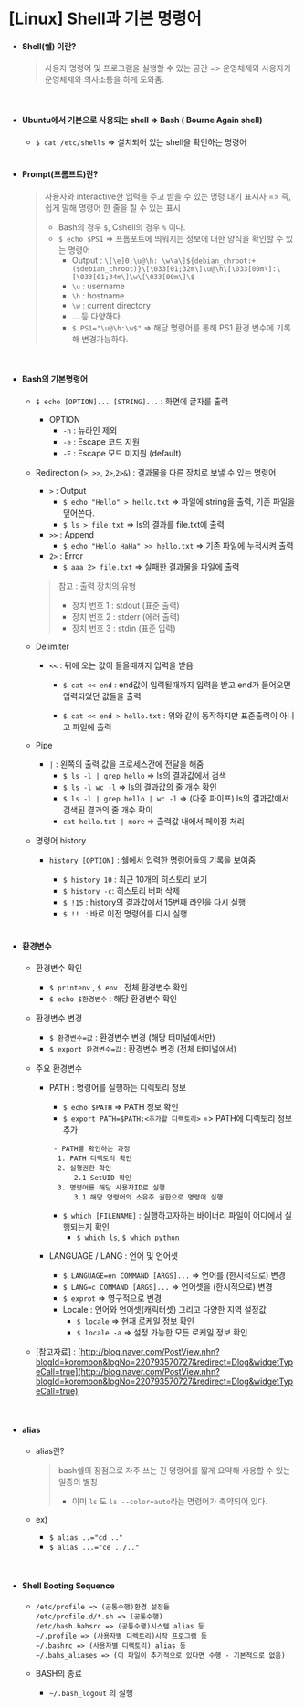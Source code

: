 # [Linux] Shell과 기본 명령어

- #### Shell(쉘) 이란?

  > 사용자 명령어 및 프로그램을 실행할 수 있는 공간 => 운영체제와 사용자가 운영체제와 의사소통을 하게 도와줌.

  <br>

- #### Ubuntu에서 기본으로 사용되는 shell => Bash ( Bourne Again shell)

  - `$ cat /etc/shells` => 설치되어 있는 shell을 확인하는 명령어

  <br>

- #### Prompt(프롬프트)란? 

  > 사용자와 interactive한 입력을 주고 받을 수 있는 명령 대기 표시자  =>  즉, 쉽게 말해 명령어 한 줄을 칠 수 있는 표시
  >
  > - Bash의 경우 `$`, Cshell의 경우 `%` 이다.
  > - `$ echo $PS1`  => 프롬포트에 띄워지는 정보에 대한 양식을 확인할 수 있는 명령어
  >   - Output :  `\[\e]0;\u@\h: \w\a\]${debian_chroot:+($debian_chroot)}\[\033[01;32m\]\u@\h\[\033[00m\]:\[\033[01;34m\]\w\[\033[00m\]\$` 
  >   - `\u` : username
  >   - `\h` : hostname
  >   - `\w` : current directory
  >   - ... 등 다양하다.
  >   -  `$ PS1="\u@\h:\w$"` => 해당 명령어를 통해 PS1 환경 변수에 기록해 변경가능하다.

  <br>

- ####  Bash의 기본명령어

  - `$ echo [OPTION]... [STRING]...` : 화면에 글자를 출력

    - OPTION
      - `-n` : 뉴라인 제외
      - `-e` : Escape 코드 지원
      - `-E` : Escape 모드 미지원 (default)

  - Redirection (`>`, `>>`, `2>`,`2>&`) : 결과물을 다른 장치로 보낼 수 있는 명령어

    - `>` : Output
      - `$ echo "Hello" > hello.txt` => 파일에 string을 출력, 기존 파일을 덮어쓴다.
      - `$ ls > file.txt` => ls의 결과를 file.txt에 출력
    - `>>` : Append
      - `$ echo "Hello HaHa" >> hello.txt` => 기존 파일에 누적시켜 출력
    - `2>` : Error
      - `$ aaa 2> file.txt` => 실패한 결과물을 파일에 출력

    > 참고 : 출력 장치의 유형 
    >
    > - 장치 번호 1 : stdout (표준 출력)
    > - 장치 번호 2 : stderr (에러 출력)
    > - 장치 번호 3 : stdin (표준 입력)

  - Delimiter 

    - `<<` : 뒤에 오는 값이 들올때까지 입력을 받음

      - `$ cat << end` : end값이 입력될때까지 입력을 받고 end가 들어오면 입력되었던 값들을 출력

      - `$ cat << end > hello.txt` : 위와 같이 동작하지만 표준출력이 아니고 파일에 출력 

  - Pipe

    - `|` : 왼쪽의 출력 값을 프로세스간에 전달을 해줌
      - `$ ls -l | grep hello` => ls의 결과값에서 검색
      - `$ ls -l wc -l` => ls의 결과값의 줄 개수 확인
      - `$ ls -l | grep hello | wc -l` => (다중 파이프) ls의 결과값에서 검색된 결과의 줄 개수 확이
      - `cat hello.txt | more` => 출력값 내에서 페이징 처리

  - 명령어 history

    - `history [OPTION]` : 쉘에서 입력한 명령어들의 기록을 보여줌

      - `$ history 10` : 최근 10개의 히스토리 보기
      - `$ history -c`: 히스토리 버퍼 삭제
      - `$ !15` : history의 결과값에서 15번째 라인을 다시 실행
      - `$ !! ` : 바로 이전 명령어를 다시 실행

      <br>

- #### 환경변수 
  - 환경변수 확인

    - `$ printenv` , `$ env` : 전체 환경변수 확인
    - `$ echo $환경변수` : 해당 환경변수 확인

  - 환경변수 변경

    - `$ 환경변수=값` : 환경변수 변경 (해당 터미널에서만)
    - `$ export 환경변수=값` : 환경변수 변경 (전체 터미널에서)

  - 주요 환경변수

    - PATH : 명령어를 실행하는 디렉토리 정보

      - `$ echo $PATH` => PATH 정보 확인
      - `$ export PATH=$PATH:<추가할 디렉토리>` => PATH에 디렉토리 정보 추가

      ```
       - PATH를 확인하는 과정
      	1. PATH 디렉토리 확인
      	2. 실행권한 확인
      		2.1 SetUID 확인
      	3. 명령어를 해당 사용자ID로 실행
      		3.1 해당 명령어의 소유주 권한으로 명령어 실행
      ```

      - `$ which [FILENAME]` : 실행하고자하는 바이너리 파일이 어디에서 실행되는지 확인
        - `$ which ls`, `$ which python`

    - LANGUAGE / LANG : 언어 및 언어셋

      - `$ LANGUAGE=en COMMAND [ARGS]...` => 언어를 (한시적으로) 변경
      - `$ LANG=c COMMAND [ARGS]...` => 언어셋을 (한시적으로) 변경
      - `$ exprot` => 영구적으로 변경
      - Locale : 언어와 언어셋(캐릭터셋) 그리고 다양한 지역 설정값
        - `$ locale` => 현재 로케일 정보 확인
        - `$ locale -a` => 설정 가능한 모든 로케일 정보 확인

  - [참고자료] : [http://blog.naver.com/PostView.nhn?blogId=koromoon&logNo=220793570727&redirect=Dlog&widgetTypeCall=true](http://blog.naver.com/PostView.nhn?blogId=koromoon&logNo=220793570727&redirect=Dlog&widgetTypeCall=true)

    <br>

- #### alias

  - alias란?

    > bash쉘의 장점으로 자주 쓰는 긴 명령어를 짧게 요약해 사용할 수 있는 일종의 별칭
    >
    > - 이미 `ls` 도 `ls --color=auto`라는 명령어가 축약되어 있다.

  - ex)

    - `$ alias ..="cd .."`
    - `$ alias ...="ce ../.."`

<br>

- #### Shell Booting Sequence

  - ```
    /etc/profile => (공통수행)환경 설정들
    /etc/profile.d/*.sh => (공통수행)
    /etc/bash.bahsrc => (공통수행)시스템 alias 등
    ~/.profile => (사용자별 디렉토리)시작 프로그램 등
    ~/.bashrc => (사용자별 디렉토리) alias 등
    ~/.bahs_aliases => (이 파일이 추가적으로 있다면 수행 - 기본적으로 없음)
    ```

  - BASH의 종료
    - `~/.bash_logout` 의 실행

